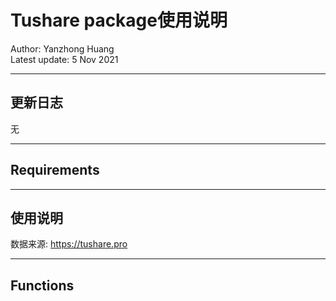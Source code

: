 # Tushare package使用说明
Author: Yanzhong Huang  
Latest update: 5 Nov 2021
___
## 更新日志

无  
___
## Requirements

___
## 使用说明
数据来源: https://tushare.pro



___
## Functions
